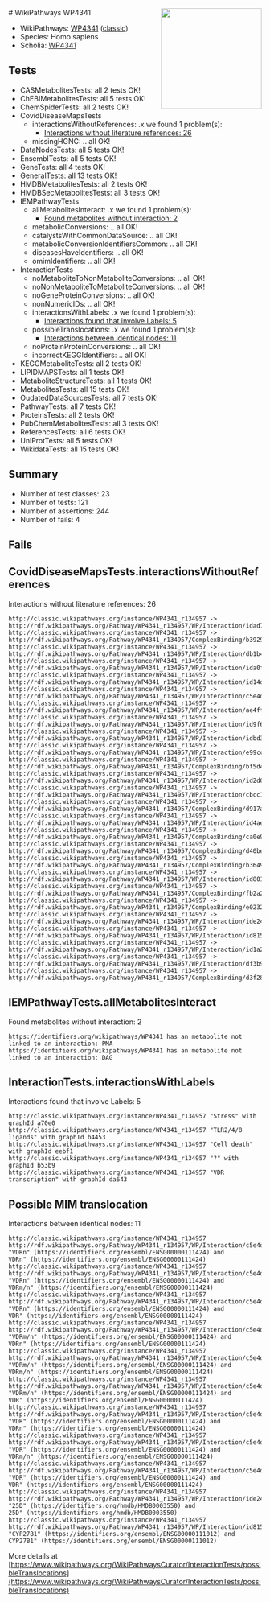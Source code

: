 <img style="float: right; width: 200px" src="https://cms-assets.nporadio.nl/npo3fm/NPO-Serious-Request-Logo-Groen-Ik-Steun-RGB.png" />
# WikiPathways WP4341

* WikiPathways: [WP4341](https://wikipathways.org/pathways/WP4341) ([classic](https://classic.wikipathways.org/instance/WP4341))
* Species: Homo sapiens
* Scholia: [WP4341](https://scholia.toolforge.org/wikipathways/WP4341)
## Tests
* CASMetabolitesTests: all 2 tests OK!
* ChEBIMetabolitesTests: all 5 tests OK!
* ChemSpiderTests: all 2 tests OK!
* CovidDiseaseMapsTests
    * interactionsWithoutReferences: .x we found 1 problem(s):
        * [Interactions without literature references: 26](#9701cd06)
    * missingHGNC: .. all OK!
* DataNodesTests: all 5 tests OK!
* EnsemblTests: all 5 tests OK!
* GeneTests: all 4 tests OK!
* GeneralTests: all 13 tests OK!
* HMDBMetabolitesTests: all 2 tests OK!
* HMDBSecMetabolitesTests: all 3 tests OK!
* IEMPathwayTests
    * allMetabolitesInteract: .x we found 1 problem(s):
        * [Found metabolites without interaction: 2](#2bc2e7ed)
    * metabolicConversions: .. all OK!
    * catalystsWithCommonDataSource: .. all OK!
    * metabolicConversionIdentifiersCommon: .. all OK!
    * diseasesHaveIdentifiers: .. all OK!
    * omimIdentifiers: .. all OK!
* InteractionTests
    * noMetaboliteToNonMetaboliteConversions: .. all OK!
    * noNonMetaboliteToMetaboliteConversions: .. all OK!
    * noGeneProteinConversions: .. all OK!
    * nonNumericIDs: .. all OK!
    * interactionsWithLabels: .x we found 1 problem(s):
        * [Interactions found that involve Labels: 5](#630d267c)
    * possibleTranslocations: .x we found 1 problem(s):
        * [Interactions between identical nodes: 11](#661ebeeb)
    * noProteinProteinConversions: .. all OK!
    * incorrectKEGGIdentifiers: .. all OK!
* KEGGMetaboliteTests: all 2 tests OK!
* LIPIDMAPSTests: all 1 tests OK!
* MetaboliteStructureTests: all 1 tests OK!
* MetabolitesTests: all 15 tests OK!
* OudatedDataSourcesTests: all 7 tests OK!
* PathwayTests: all 7 tests OK!
* ProteinsTests: all 2 tests OK!
* PubChemMetabolitesTests: all 3 tests OK!
* ReferencesTests: all 6 tests OK!
* UniProtTests: all 5 tests OK!
* WikidataTests: all 15 tests OK!


## Summary

* Number of test classes: 23
* Number of tests: 121
* Number of assertions: 244
* Number of fails: 4

## Fails

<a name="9701cd06" />

## CovidDiseaseMapsTests.interactionsWithoutReferences

Interactions without literature references: 26
```
http://classic.wikipathways.org/instance/WP4341_r134957 -> http://rdf.wikipathways.org/Pathway/WP4341_r134957/WP/Interaction/idad76ceb5
http://classic.wikipathways.org/instance/WP4341_r134957 -> http://rdf.wikipathways.org/Pathway/WP4341_r134957/ComplexBinding/b3929
http://classic.wikipathways.org/instance/WP4341_r134957 -> http://rdf.wikipathways.org/Pathway/WP4341_r134957/WP/Interaction/db1b4
http://classic.wikipathways.org/instance/WP4341_r134957 -> http://rdf.wikipathways.org/Pathway/WP4341_r134957/WP/Interaction/ida0fc622e
http://classic.wikipathways.org/instance/WP4341_r134957 -> http://rdf.wikipathways.org/Pathway/WP4341_r134957/WP/Interaction/id14d5294b
http://classic.wikipathways.org/instance/WP4341_r134957 -> http://rdf.wikipathways.org/Pathway/WP4341_r134957/WP/Interaction/c5e4d
http://classic.wikipathways.org/instance/WP4341_r134957 -> http://rdf.wikipathways.org/Pathway/WP4341_r134957/WP/Interaction/ae4ff
http://classic.wikipathways.org/instance/WP4341_r134957 -> http://rdf.wikipathways.org/Pathway/WP4341_r134957/WP/Interaction/id9f6127db
http://classic.wikipathways.org/instance/WP4341_r134957 -> http://rdf.wikipathways.org/Pathway/WP4341_r134957/WP/Interaction/idbd396ec
http://classic.wikipathways.org/instance/WP4341_r134957 -> http://rdf.wikipathways.org/Pathway/WP4341_r134957/WP/Interaction/e99cc
http://classic.wikipathways.org/instance/WP4341_r134957 -> http://rdf.wikipathways.org/Pathway/WP4341_r134957/ComplexBinding/bf5d4
http://classic.wikipathways.org/instance/WP4341_r134957 -> http://rdf.wikipathways.org/Pathway/WP4341_r134957/WP/Interaction/id2d65842d
http://classic.wikipathways.org/instance/WP4341_r134957 -> http://rdf.wikipathways.org/Pathway/WP4341_r134957/WP/Interaction/cbcc1
http://classic.wikipathways.org/instance/WP4341_r134957 -> http://rdf.wikipathways.org/Pathway/WP4341_r134957/ComplexBinding/d917a
http://classic.wikipathways.org/instance/WP4341_r134957 -> http://rdf.wikipathways.org/Pathway/WP4341_r134957/WP/Interaction/id4aee4cd7
http://classic.wikipathways.org/instance/WP4341_r134957 -> http://rdf.wikipathways.org/Pathway/WP4341_r134957/ComplexBinding/ca0e9
http://classic.wikipathways.org/instance/WP4341_r134957 -> http://rdf.wikipathways.org/Pathway/WP4341_r134957/ComplexBinding/d40be
http://classic.wikipathways.org/instance/WP4341_r134957 -> http://rdf.wikipathways.org/Pathway/WP4341_r134957/ComplexBinding/b3649
http://classic.wikipathways.org/instance/WP4341_r134957 -> http://rdf.wikipathways.org/Pathway/WP4341_r134957/WP/Interaction/id8018d559
http://classic.wikipathways.org/instance/WP4341_r134957 -> http://rdf.wikipathways.org/Pathway/WP4341_r134957/ComplexBinding/fb2a2
http://classic.wikipathways.org/instance/WP4341_r134957 -> http://rdf.wikipathways.org/Pathway/WP4341_r134957/ComplexBinding/e0232
http://classic.wikipathways.org/instance/WP4341_r134957 -> http://rdf.wikipathways.org/Pathway/WP4341_r134957/WP/Interaction/ide241ec12
http://classic.wikipathways.org/instance/WP4341_r134957 -> http://rdf.wikipathways.org/Pathway/WP4341_r134957/WP/Interaction/id8155bdbf
http://classic.wikipathways.org/instance/WP4341_r134957 -> http://rdf.wikipathways.org/Pathway/WP4341_r134957/WP/Interaction/id1a217e9d
http://classic.wikipathways.org/instance/WP4341_r134957 -> http://rdf.wikipathways.org/Pathway/WP4341_r134957/WP/Interaction/df3b9
http://classic.wikipathways.org/instance/WP4341_r134957 -> http://rdf.wikipathways.org/Pathway/WP4341_r134957/ComplexBinding/d3f28
```

<a name="2bc2e7ed" />

## IEMPathwayTests.allMetabolitesInteract

Found metabolites without interaction: 2
```
https://identifiers.org/wikipathways/WP4341 has an metabolite not linked to an interaction: PMA
https://identifiers.org/wikipathways/WP4341 has an metabolite not linked to an interaction: DAG
```

<a name="630d267c" />

## InteractionTests.interactionsWithLabels

Interactions found that involve Labels: 5
```
http://classic.wikipathways.org/instance/WP4341_r134957 "Stress" with graphId a70e0
http://classic.wikipathways.org/instance/WP4341_r134957 "TLR2/4/8
ligands" with graphId b4453
http://classic.wikipathways.org/instance/WP4341_r134957 "Cell death" with graphId eebf1
http://classic.wikipathways.org/instance/WP4341_r134957 "?" with graphId b53b9
http://classic.wikipathways.org/instance/WP4341_r134957 "VDR transcription" with graphId da643
```

<a name="661ebeeb" />

## Possible MIM translocation

Interactions between identical nodes: 11
```
http://classic.wikipathways.org/instance/WP4341_r134957 http://rdf.wikipathways.org/Pathway/WP4341_r134957/WP/Interaction/c5e4d "VDRn" (https://identifiers.org/ensembl/ENSG00000111424) and 
VDRn" (https://identifiers.org/ensembl/ENSG00000111424)
http://classic.wikipathways.org/instance/WP4341_r134957 http://rdf.wikipathways.org/Pathway/WP4341_r134957/WP/Interaction/c5e4d "VDRn" (https://identifiers.org/ensembl/ENSG00000111424) and 
VDRm/n" (https://identifiers.org/ensembl/ENSG00000111424)
http://classic.wikipathways.org/instance/WP4341_r134957 http://rdf.wikipathways.org/Pathway/WP4341_r134957/WP/Interaction/c5e4d "VDRn" (https://identifiers.org/ensembl/ENSG00000111424) and 
VDR" (https://identifiers.org/ensembl/ENSG00000111424)
http://classic.wikipathways.org/instance/WP4341_r134957 http://rdf.wikipathways.org/Pathway/WP4341_r134957/WP/Interaction/c5e4d "VDRm/n" (https://identifiers.org/ensembl/ENSG00000111424) and 
VDRn" (https://identifiers.org/ensembl/ENSG00000111424)
http://classic.wikipathways.org/instance/WP4341_r134957 http://rdf.wikipathways.org/Pathway/WP4341_r134957/WP/Interaction/c5e4d "VDRm/n" (https://identifiers.org/ensembl/ENSG00000111424) and 
VDRm/n" (https://identifiers.org/ensembl/ENSG00000111424)
http://classic.wikipathways.org/instance/WP4341_r134957 http://rdf.wikipathways.org/Pathway/WP4341_r134957/WP/Interaction/c5e4d "VDRm/n" (https://identifiers.org/ensembl/ENSG00000111424) and 
VDR" (https://identifiers.org/ensembl/ENSG00000111424)
http://classic.wikipathways.org/instance/WP4341_r134957 http://rdf.wikipathways.org/Pathway/WP4341_r134957/WP/Interaction/c5e4d "VDR" (https://identifiers.org/ensembl/ENSG00000111424) and 
VDRn" (https://identifiers.org/ensembl/ENSG00000111424)
http://classic.wikipathways.org/instance/WP4341_r134957 http://rdf.wikipathways.org/Pathway/WP4341_r134957/WP/Interaction/c5e4d "VDR" (https://identifiers.org/ensembl/ENSG00000111424) and 
VDRm/n" (https://identifiers.org/ensembl/ENSG00000111424)
http://classic.wikipathways.org/instance/WP4341_r134957 http://rdf.wikipathways.org/Pathway/WP4341_r134957/WP/Interaction/c5e4d "VDR" (https://identifiers.org/ensembl/ENSG00000111424) and 
VDR" (https://identifiers.org/ensembl/ENSG00000111424)
http://classic.wikipathways.org/instance/WP4341_r134957 http://rdf.wikipathways.org/Pathway/WP4341_r134957/WP/Interaction/ide241ec12 "25D" (https://identifiers.org/hmdb/HMDB0003550) and 
25D" (https://identifiers.org/hmdb/HMDB0003550)
http://classic.wikipathways.org/instance/WP4341_r134957 http://rdf.wikipathways.org/Pathway/WP4341_r134957/WP/Interaction/id8155bdbf "CYP27B1" (https://identifiers.org/ensembl/ENSG00000111012) and 
CYP27B1" (https://identifiers.org/ensembl/ENSG00000111012)
```

More details at [https://www.wikipathways.org/WikiPathwaysCurator/InteractionTests/possibleTranslocations](https://www.wikipathways.org/WikiPathwaysCurator/InteractionTests/possibleTranslocations)

